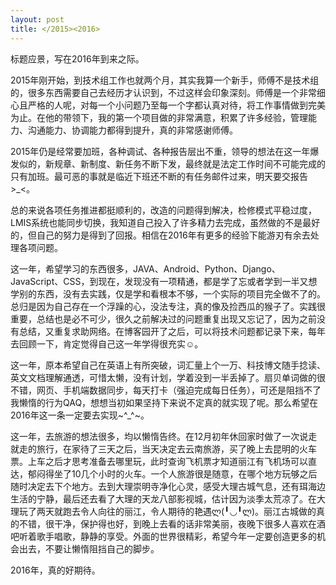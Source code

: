 ```yaml
---
layout: post
title: </2015><2016>
---
```


标题应景，写在2016年到来之际。

2015年刚开始，到技术组工作也就两个月，其实我算一个新手，师傅不是技术组的，很多东西需要自己去经历才认识到，不过这样会印象深刻。师傅是一个非常细心且严格的人呢，对每一个小问题乃至每一个字都认真对待，将工作事情做到完美为止。在他的带领下，我的第一个项目做的非常满意，积累了许多经验，管理能力、沟通能力、协调能力都得到提升，真的非常感谢师傅。

2015年仍是经常要加班，各种调试、各种报告层出不重，领导的想法在这一年爆发似的，新规章、新制度、新任务不断下发，最终就是法定工作时间不可能完成的只有加班。最可恶的事就是临近下班还不断的有任务邮件过来，明天要交报告>_<。

总的来说各项任务推进都挺顺利的，改造的问题得到解决，检修模式平稳过度，LMIS系统也能同步切换，我知道自己投入了许多精力去完成，虽然做的不是最好的，但自己的努力是得到了回报。相信在2016年有更多的经验下能游刃有余去处理各项问题。

这一年，希望学习的东西很多，JAVA、Android、Python、Django、JavaScript、CSS，到现在，发现没有一项精通，都是学了忘或者学到一半又想学别的东西，没有去实践，仅是学和看根本不够，一个实际的项目完全做不了的。总归是因为自己存在一个浮躁的心，没法专注，真的像及捡西瓜的猴子了。实践很重要，总结也是必不可少，很久之前解决过的问题重复出现又忘记了，因为之前没有总结，又重复求助网络。在博客园开了之后，可以将技术问题都记录下来，每年去回顾一下，肯定觉得自己这一年学得很充实☺。

这一年，原本希望自己在英语上有所突破，词汇量上个一万、科技博文随手捻读、英文文档理解通透，可惜太懒，没有计划，学着没到一半丢掉了。扇贝单词做的很不错，网页、手机端数据同步，每天打卡（强迫完成每日任务），可还是阻挡不了我懒惰的行为QAQ，想想当初如果坚持下来说不定真的就实现了呢。那么希望在2016年这一条一定要去实现~^_^~。

这一年，去旅游的想法很多，均以懒惰告终。在12月初年休回家时做了一次说走就走的旅行，在家待了三天之后，当天决定去云南旅游，买了晚上去昆明的火车票。上车之后才思考准备去哪里玩，此时查询飞机票才知道丽江有飞机场可以直达，郁闷得坐了10几个小时的火车。一个人旅游很是随意，在哪个地方玩够之后随时决定去下个地方。去到大理崇明寺净化心灵，感受大理古城气息，还有珥海边生活的宁静，最后还去看了大理的天龙八部影视城，估计因为淡季太荒凉了。在大理玩了两天就跑去令人向往的丽江，令人期待的艳遇ლ(╹◡╹ლ)。丽江古城做的真的不错，很干净，保护得也好，到晚上去看的话非常美丽，夜晚下很多人喜欢在酒吧听着歌手唱歌，静静的享受。外面的世界很精彩，希望今年一定要创造更多的机会出去，不要让懒惰阻挡自己的脚步。

2016年，真的好期待。
